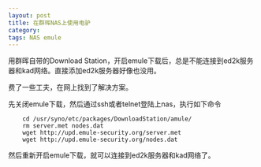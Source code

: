 ```yaml
---
layout: post
title: 在群晖NAS上使用电驴
category: 
tags: NAS emule
---
```


用群晖自带的Download Station，开启emule下载后，总是不能连接到ed2k服务器和kad网络。直接添加ed2k服务器好像也没用。

费了一些工夫，在网上找到了解决方案。

先关闭emule下载，然后通过ssh或者telnet登陆上nas，执行如下命令

```
	cd /usr/syno/etc/packages/DownloadStation/amule/
	rm server.met nodes.dat
	wget http://upd.emule-security.org/server.met
	wget http://upd.emule-security.org/nodes.dat
```

然后重新开启emule下载，就可以连接到ed2k服务器和kad网络了。
